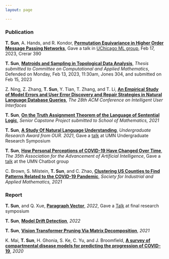 ```yaml
---
layout: page

---
```

### Publication
**T. Sun**, A. Hands, and R. Kondor, **[Permutation Equivariance in Higher Order Message Passing Networks](https://arxiv.org/abs/2306.10767.pdf)**, Gave a talk in [UChicago ML group](https://voices.uchicago.edu/machinelearning/), Feb 17, 2023, Crerar 390

**T. Sun**, **[Matroids and Sampling in Topological Data Analysis]()**, *Thesis submitted to Committee on Computational and Applied Mathematics*, Defended on Monday, Feb 13, 2023, 11:30am, Jones 304, and submitted on Feb 15, 2023

Z. Ning, Z. Zhang, **T. Sun**, Y. Tian, T. Zhang, and T. Li, **[An Empirical Study of Model Errors and User Error Discovery and Repair Strategies in Natural Language Database Queries](https://dl.acm.org/doi/10.1145/3581641.3584067)**, *The 28th ACM Conference on Intelligent User Interfaces*

**T. Sun**, **[On the Truth Assignment Theorem of the Language of Sentential Logic](https://arxiv.org/abs/2303.10750)**, *Senior Capstone Project submitted to School of Mathematics, 2021*

**T. Sun**, **[A Study Of Natural Language Understanding](/assets/img/UROP.pdf)**, *Undergraduate Research Award from OUR. 2021*, Gave a [talk](https://cse.umn.edu/cs/news/three-students-present-spring-undergraduate-research-symposium) at UMN Undergraduate Research Symposium

**T. Sun**, **[How Personal Perceptions of COVID-19 Have Changed Over Time](/assets/img/aaai2021.pdf)**, *The 35th Association for the Advancement of Artificial Intelligence*, Gave a [talk](assets/img/aaaislides.pdf) at the UMN Chatbot group
 
C. Brown, S. Milstein, **T. Sun**, and C. Zhao, **[Clustering US Counties to Find Patterns Related to the COVID-19 Pandemic](https://arxiv.org/abs/2303.11936)**, *Society for Industrial and Applied Mathematics, 2021*


### Report
**T. Sun**, and Q. Xue, **[Paragraph Vector](assets/img/Paragraph_Vector.pdf)**, *2022*, Gave a [Talk](assets/img/pv_slides.pdf) at final research symposium

**T. Sun**, **[Model Drift Detection](assets/img/mdd.pdf)**, *2022*

**T. Sun**, **[Vision Transformer Pruning Via Matrix Decomposition](assets/img/VT.pdf)**, *2021*

K. Mai, **T. Sun**, H. Ghonia, S. Ke, C. Yu, and J. Broomfield, **[A survey of compartmental disease models for predicting the progression of COVID-19](assets/img/survey.pdf)**, *2020*
